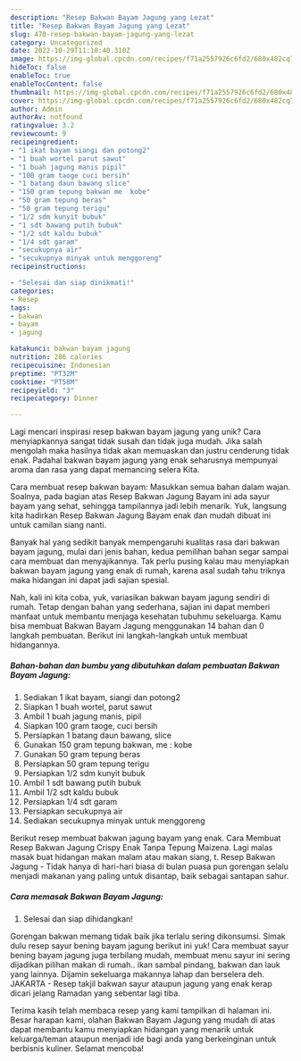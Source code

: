 ```yaml
---
description: "Resep Bakwan Bayam Jagung yang Lezat"
title: "Resep Bakwan Bayam Jagung yang Lezat"
slug: 470-resep-bakwan-bayam-jagung-yang-lezat
category: Uncategorized
date: 2022-10-29T11:10:40.310Z
image: https://img-global.cpcdn.com/recipes/f71a2557926c6fd2/680x482cq70/bakwan-bayam-jagung-foto-resep-utama.jpg
hideToc: false
enableToc: true
enableTocContent: false
thumbnail: https://img-global.cpcdn.com/recipes/f71a2557926c6fd2/680x482cq70/bakwan-bayam-jagung-foto-resep-utama.jpg
cover: https://img-global.cpcdn.com/recipes/f71a2557926c6fd2/680x482cq70/bakwan-bayam-jagung-foto-resep-utama.jpg
author: Admin
authorAv: notfound
ratingvalue: 3.2
reviewcount: 9
recipeingredient:
- "1 ikat bayam siangi dan potong2"
- "1 buah wortel parut sawut"
- "1 buah jagung manis pipil"
- "100 gram taoge cuci bersih"
- "1 batang daun bawang slice"
- "150 gram tepung bakwan me  kobe"
- "50 gram tepung beras"
- "50 gram tepung terigu"
- "1/2 sdm kunyit bubuk"
- "1 sdt bawang putih bubuk"
- "1/2 sdt kaldu bubuk"
- "1/4 sdt garam"
- "secukupnya air"
- "secukupnya minyak untuk menggoreng"
recipeinstructions:

- "Selesai dan siap dinikmati!"
categories:
- Resep
tags:
- bakwan
- bayam
- jagung

katakunci: bakwan bayam jagung 
nutrition: 286 calories
recipecuisine: Indonesian
preptime: "PT32M"
cooktime: "PT58M"
recipeyield: "3"
recipecategory: Dinner

---
```





Lagi mencari inspirasi resep bakwan bayam jagung yang unik? Cara menyiapkannya sangat tidak susah dan tidak juga mudah. Jika salah mengolah maka hasilnya tidak akan memuaskan dan justru cenderung tidak enak. Padahal bakwan bayam jagung yang enak seharusnya mempunyai aroma dan rasa yang dapat memancing selera Kita.





Cara membuat resep bakwan bayam: Masukkan semua bahan dalam wajan. Soalnya, pada bagian atas Resep Bakwan Jagung Bayam ini ada sayur bayam yang sehat, sehingga tampilannya jadi lebih menarik. Yuk, langsung kita hadirkan Resep Bakwan Jagung Bayam enak dan mudah dibuat ini untuk camilan siang nanti.

Banyak hal yang sedikit banyak mempengaruhi kualitas rasa dari bakwan bayam jagung, mulai dari jenis bahan, kedua pemilihan bahan segar sampai cara membuat dan menyajikannya. Tak perlu pusing kalau mau menyiapkan bakwan bayam jagung yang enak di rumah, karena asal sudah tahu triknya maka hidangan ini dapat jadi sajian spesial.






Nah, kali ini kita coba, yuk, variasikan bakwan bayam jagung sendiri di rumah. Tetap dengan bahan yang sederhana, sajian ini dapat memberi manfaat untuk membantu menjaga kesehatan tubuhmu sekeluarga. Kamu bisa membuat Bakwan Bayam Jagung menggunakan 14 bahan dan 0 langkah pembuatan. Berikut ini langkah-langkah untuk membuat hidangannya.

<!--inarticleads1-->

##### Bahan-bahan dan bumbu yang dibutuhkan dalam pembuatan Bakwan Bayam Jagung:

1. Sediakan 1 ikat bayam, siangi dan potong2
1. Siapkan 1 buah wortel, parut sawut
1. Ambil 1 buah jagung manis, pipil
1. Siapkan 100 gram taoge, cuci bersih
1. Persiapkan 1 batang daun bawang, slice
1. Gunakan 150 gram tepung bakwan, me : kobe
1. Gunakan 50 gram tepung beras
1. Persiapkan 50 gram tepung terigu
1. Persiapkan 1/2 sdm kunyit bubuk
1. Ambil 1 sdt bawang putih bubuk
1. Ambil 1/2 sdt kaldu bubuk
1. Persiapkan 1/4 sdt garam
1. Persiapkan secukupnya air
1. Sediakan secukupnya minyak untuk menggoreng


Berikut resep membuat bakwan jagung bayam yang enak. Cara Membuat Resep Bakwan Jagung Crispy Enak Tanpa Tepung Maizena. Lagi malas masak buat hidangan makan malam atau makan siang, t. Resep Bakwan Jagung - Tidak hanya di hari-hari biasa di bulan puasa pun gorengan selalu menjadi makanan yang paling untuk disantap, baik sebagai santapan sahur. 

<!--inarticleads2-->

##### Cara memasak Bakwan Bayam Jagung:


1. Selesai dan siap dihidangkan!

Gorengan bakwan memang tidak baik jika terlalu sering dikonsumsi. Simak dulu resep sayur bening bayam jagung berikut ini yuk! Cara membuat sayur bening bayam jagung juga terbilang mudah, membuat menu sayur ini sering dijadikan pilihan makan di rumah.. ikan sambal pindang, bakwan dan lauk yang lainnya. Dijamin sekeluarga makannya lahap dan berselera deh. JAKARTA - Resep takjil bakwan sayur ataupun jagung yang enak kerap dicari jelang Ramadan yang sebentar lagi tiba. 

Terima kasih telah membaca resep yang kami tampilkan di halaman ini. Besar harapan kami, olahan Bakwan Bayam Jagung yang mudah di atas dapat membantu kamu menyiapkan hidangan yang menarik untuk keluarga/teman ataupun menjadi ide bagi anda yang berkeinginan untuk berbisnis kuliner. Selamat mencoba!
